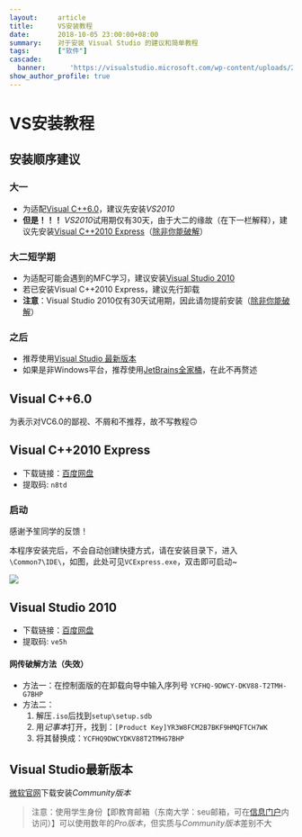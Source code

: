 ```yaml
---
layout:     article
title:      VS安装教程
date:       2018-10-05 23:00:00+08:00
summary:    对于安装 Visual Studio 的建议和简单教程
tags:       ["软件"]
cascade:
  banner:      'https://visualstudio.microsoft.com/wp-content/uploads/2018/05/visual-studio-hero-banner.jpg'
show_author_profile: true
---
```


#   VS安装教程

##  安装顺序建议
### 大一
*   为适配<a href="#VC6">Visual C++6.0</a>，建议先安装*VS2010*
*   **但是！！！** *VS2010*试用期仅有30天，由于大二的缘故（在下一栏解释），建议先安装<a href="#VC2010">Visual C++2010 Express</a>（<a href="#crack">除非你能破解</a>）

### 大二短学期
*   为适配可能会遇到的MFC学习，建议安装<a href="#VS2010">Visual Studio 2010</a>
*   若已安装Visual C++2010 Express，建议先行卸载
*   **注意**：Visual Studio 2010仅有30天试用期，因此请勿提前安装（<a href="#crack">除非你能破解</a>）

### 之后
*   推荐使用<a href="#VSlatest">Visual Studio 最新版本</a>
*   如果是非Windows平台，推荐使用[JetBrains全家桶](https://www.jetbrains.com/)，在此不再赘述

##  <a name="VC6">Visual C++6.0</a>
为表示对VC6.0的鄙视、不屑和不推荐，故不写教程🙃

##  <a name="VC2010">Visual C++2010 Express</a>
*   下载链接：[百度网盘](https://pan.baidu.com/s/1nj0YWsiMLNVf8qW1wBC5-g)
*   提取码: `n8td`

### 启动
感谢予笙同学的反馈！

本程序安装完后，不会自动创建快捷方式，请在安装目录下，进入`\Common7\IDE\`，如图，此处可见`VCExpress.exe`，双击即可启动~

![](/VS/0.jpg)

##  <a name="VS2010">Visual Studio 2010</a>
*   下载链接：[百度网盘](https://pan.baidu.com/s/1Fe84F-eMc4cdgNQ6Ap_CtQ)
*   提取码: `ve5h`

#### <a name="crack">网传破解方法（失效）</a>
*   方法一：在控制面版的在卸载向导中输入序列号
`YCFHQ-9DWCY-DKV88-T2TMH-G7BHP`
*   方法二：
    1.   解压`.iso`后找到`setup\setup.sdb`
    2.   用*记事本*打开，找到：`[Product Key]YR3W8FCM2B7BKF9HMQFTCH7WK`
    3.   将其替换成：`YCFHQ9DWCYDKV88T2TMHG7BHP`

##  <a name="VSlatest">Visual Studio最新版本</a>
[微软官网](https://visualstudio.microsoft.com/)下载安装*Community版本*

>   注意：使用学生身份【即教育邮箱（东南大学：seu邮箱，可在[信息门户](https://my.seu.edu.cn)内访问）】可以使用数年的*Pro版本*，但实质与*Community版本*差别不大
